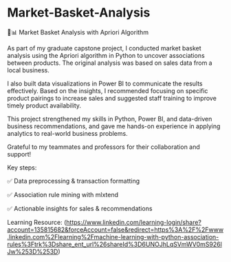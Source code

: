 # Market-Basket-Analysis
🛒📊 Market Basket Analysis with Apriori Algorithm

As part of my graduate capstone project, I conducted market basket analysis using the Apriori algorithm in Python to uncover associations between products. The original analysis was based on sales data from a local business.

I also built data visualizations in Power BI to communicate the results effectively. Based on the insights, I recommended focusing on specific product pairings to increase sales and suggested staff training to improve timely product availability.

This project strengthened my skills in Python, Power BI, and data-driven business recommendations, and gave me hands-on experience in applying analytics to real-world business problems.

Grateful to my teammates and professors for their collaboration and support!

Key steps:

✅ Data preprocessing & transaction formatting

✅ Association rule mining with mlxtend

✅ Actionable insights for sales & recommendations

Learning Resource:
(https://www.linkedin.com/learning-login/share?account=135815682&forceAccount=false&redirect=https%3A%2F%2Fwww.linkedin.com%2Flearning%2Fmachine-learning-with-python-association-rules%3Ftrk%3Dshare_ent_url%26shareId%3D6UNOJhLqSVmWV0mS926lJw%253D%253D)
